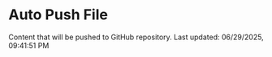 # Auto Push File

Content that will be pushed to GitHub repository.
Last updated: 06/29/2025, 09:41:51 PM